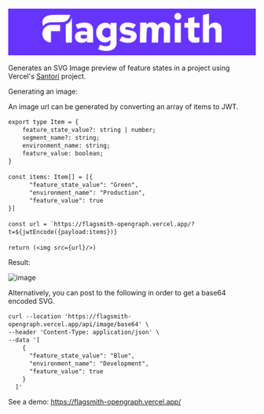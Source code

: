 [![Feature Flag, Remote Config and A/B Testing platform, Flagsmith](https://raw.githubusercontent.com/Flagsmith/flagsmith/main/static-files/hero.png)](https://flagsmith.com/)

Generates an SVG Image preview of feature states in a project using Vercel's [Santori](https://github.com/vercel/satori) project.


Generating an image:

An image url can be generated by converting an array of items to JWT.

```
export type Item = {
    feature_state_value?: string | number;
    segment_name?: string;
    environment_name: string;
    feature_value: boolean;
}

const items: Item[] = [{
      "feature_state_value": "Green",
      "environment_name": "Production",
      "feature_value": true
}]

const url = `https://flagsmith-opengraph.vercel.app/?t=${jwtEncode({payload:items})}

return (<img src={url}/>)
```


Result:

![image](https://flagsmith-opengraph.vercel.app/api/image?t=eyJhbGciOiJIUzI1NiJ9.eyJwYXlsb2FkIjpbeyJmZWF0dXJlX3N0YXRlX3ZhbHVlIjoiR3JlZW4iLCJlbnZpcm9ubWVudF9uYW1lIjoiUHJvZHVjdGlvbiIsImZlYXR1cmVfdmFsdWUiOnRydWV9XX0.WFP3PNZvWTC7xSVIFp9Ws7vW69kaOEkyAhkb7qQW3Hs)



Alternatively, you can post to the following in order to get a base64 encoded SVG.

```
curl --location 'https://flagsmith-opengraph.vercel.app/api/image/base64' \
--header 'Content-Type: application/json' \
--data '[
    {
      "feature_state_value": "Blue",
      "environment_name": "Development",
      "feature_value": true
    }
  ]'
```

See a demo:
https://flagsmith-opengraph.vercel.app/



